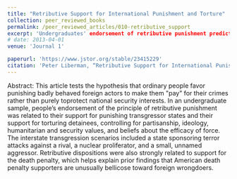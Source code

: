 ```yaml
---
title: "Retributive Support for International Punishment and Torture"
collection: peer_reviewed_books
permalink: /peer_reviewed_articles/010-retributive_support
excerpt: 'Undergraduates' endorsement of retributive punishment predicted support for punishing transgressor states and support for torturing detainees, controlling for partisanship, ideology, humanitarian and security values, and beliefs about the efficacy of force.'
# date: 2013-04-01
venue: 'Journal 1'

paperurl: 'https://www.jstor.org/stable/23415229' 
citation: 'Peter Liberman, “Retributive Support for International Punishment and Torture,” <i>Journal of Conflict Resolution</i>, Vol. 51, No. 2 (April 2013), 285–306.'
---
```


Abstract: This article tests the hypothesis that ordinary people favor punishing badly behaved foreign actors to make them "pay" for their crimes rather than purely toprotect national security interests. In an undergraduate sample, people’s endorsement of the principle of retributive punishment was related to their support for punishing transgressor states and their support for torturing detainees, controlling for partisanship, ideology, humanitarian and security values, and beliefs about the efficacy of force. The interstate transgression scenarios included a state sponsoring terror attacks against a rival, a nuclear proliferator, and a small, unnamed aggressor. Retributive dispositions were also strongly related to support for the death penalty, which helps explain prior findings that American death penalty supporters are unusually bellicose toward foreign wrongdoers.

<!-- [Download paper here](http://academicpages.github.io/files/paper1.pdf) -->

<!-- Recommended citation: Your Name, You. (2009). "Paper Title Number 1." <i>Journal 1</i>. 1(1). -->

